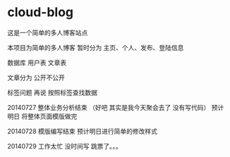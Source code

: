cloud-blog
==========

这是一个简单的多人博客站点

本项目为简单的多人博客
暂时分为 主页、个人、发布、登陆信息


数据库
用户表
文章表

文章分为 公开不公开

标签问题 再说
按照标签查找数据

20140727 整体业务分析结束
（好吧 其实是我今天聚会去了 没有写代码）
预计 明日 将整体页面模版做完 

20140728 模版编写结束
预计明日进行简单的修改样式

20140729 工作太忙 没时间写 跳票了。。。